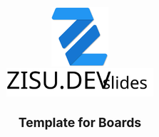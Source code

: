 <div align="center">
  <img src="https://github.com/thezzisu-slides/index/raw/main/public/svg/zisu.svg" width="128">
  <br>
  <img src="https://github.com/thezzisu-slides/index/raw/main/public/svg/textvar.svg" height="64">

  # Template for Boards

</div>

